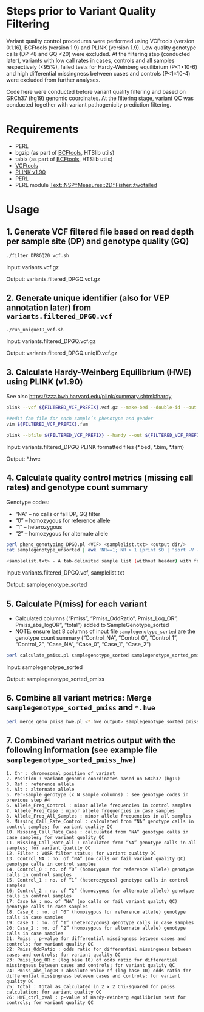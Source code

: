 # Steps prior to Variant Quality Filtering
Variant quality control procedures were performed using VCFtools (version 0.1.16), BCFtools (version 1.9) and PLINK (version 1.9). Low quality genotype calls (DP <8 and GQ <20) were excluded. At the filtering step (conducted later), variants with low call rates in cases, controls and all samples respectively (<95%), failed tests for Hardy-Weinberg equilibrium (P<1×10-6) and high differential missingness between cases and controls (P<1×10-4) were excluded from further analyses.

Code here were conducted before variant quality filtering and based on GRCh37 (hg19) genomic coordinates. 
At the filtering stage, variant QC was conducted together with variant pathogenicity prediction filtering. 


# Requirements
- PERL
- bgzip (as part of [BCFtools](http://www.htslib.org/download/), HTSlib utils)
- tabix (as part of [BCFtools](http://www.htslib.org/download/), HTSlib utils)
- [VCFtools](https://vcftools.github.io/index.html)
- [PLINK v1.90](https://www.cog-genomics.org/plink/)
- PERL
- PERL module [Text::NSP::Measures::2D::Fisher::twotailed](https://metacpan.org/pod/Text::NSP::Measures::2D::Fisher::twotailed)


# Usage
## 1. Generate VCF filtered file based on read depth per sample site (DP) and genotype quality (GQ)
``` bash
./filter_DP8GQ20_vcf.sh
```

Input: variants.vcf.gz

Output: variants.filtered_DPGQ.vcf.gz


## 2. Generate unique identifier (also for VEP annotation later) from `variants.filtered_DPGQ.vcf`
``` bash
./run_uniqueID_vcf.sh
```

Input: variants.filtered_DPGQ.vcf.gz

Output: variants.filtered_DPGQ.uniqID.vcf.gz


## 3. Calculate Hardy-Weinberg Equilibrium (HWE) using PLINK (v1.90)
See also https://zzz.bwh.harvard.edu/plink/summary.shtml#hardy

``` bash
plink --vcf ${FILTERED_VCF_PREFIX}.vcf.gz --make-bed --double-id --out ${FILTERED_VCF_PREFIX} --allow-no-sex

##edit fam file for each sample’s phenotype and gender
vim ${FILTERED_VCF_PREFIX}.fam  

plink --bfile ${FILTERED_VCF_PREFIX} --hardy --out ${FILTERED_VCF_PREFIX}-hwe  ## then extract p-val of UNAFF 

```
Input: variants.filtered_DPGQ PLINK formatted files (*.bed, *.bim, *.fam)

Output: *.hwe


## 4. Calculate quality control metrics (missing call rates) and genotype count summary
Genotype codes:
- “NA” – no calls or fail DP, GQ filter
- “0” – homozygous for reference allele
- “1” – heterozygous
- “2” – homozygous for alternate allele

``` bash
perl pheno_genotyping_DPGQ.pl <VCF> <samplelist.txt> <output dir/>
cat samplegenotype_unsorted | awk 'NR==1; NR > 1 {print $0 | "sort -V -k1,1 -k2,2n"}' > samplegenotype_sorted   ##sort by genomic position

<samplelist.txt> - A tab-delimited sample list (without header) with format: SampleName Phenotype (as "case" or "control")
```

Input: variants.filtered_DPGQ.vcf, samplelist.txt

Output: samplegenotype_sorted


## 5. Calculate P(miss) for each variant
- Calculated columns (“Pmiss”, “Pmiss_OddRatio”, Pmiss_Log_OR”, Pmiss_abs_logOR”, “total”) added to SampleGenotype_sorted
- NOTE: ensure last 8 columns of input file `samplegenotype_sorted` are the genotype count summary (“Control_NA”, “Control_0”, “Control_1”, “Control_2”, “Case_NA”, “Case_0”, “Case_1”, “Case_2”)

``` bash
perl calculate_pmiss.pl samplegenotype_sorted samplegenotype_sorted_pmiss
``` 

Input: samplegenotype_sorted

Output: samplegenotype_sorted_pmiss


## 6. Combine all variant metrics: Merge `samplegenotype_sorted_pmiss` and `*.hwe`
``` bash
perl merge_geno_pmiss_hwe.pl <*.hwe output> samplegenotype_sorted_pmiss samplegenotype_sorted_pmiss_hwe
```

## 7. Combined variant metrics output with the following information (see example file `samplegenotype_sorted_pmiss_hwe`)
```
1. Chr : chromosomal position of variant
2. Position : variant genomic coordinates based on GRCh37 (hg19)
3. Ref : reference allele
4. Alt : alternate allele
5. Per-sample genotype (x N sample columns) : see genotype codes in previous step #4 
6. Allele_Freq_Control : minor allele frequencies in control samples
7. Allele_Freq_Case : minor allele frequencies in case samples
8. Allele_Freq_All_Samples : minor allele frequencies in all samples
9. Missing_Call_Rate_Control : calculated from “NA” genotype calls in control samples; for variant quality QC
10. Missing_Call_Rate_Case : calculated from “NA” genotype calls in case samples; for variant quality QC
11. Missing_Call_Rate_All : calculated from “NA” genotype calls in all samples; for variant quality QC
12. Filter : VQSR filter status; for variant quality QC
13. Control_NA : no. of “NA” (no calls or fail variant quality QC) genotype calls in control samples
14. Control_0 : no. of “0” (homozygous for reference allele) genotype calls in control samples
15. Control_1 : no. of “1” (heterozygous) genotype calls in control samples
16: Control_2 : no. of “2” (homozygous for alternate allele) genotype calls in control samples
17: Case_NA : no. of “NA” (no calls or fail variant quality QC) genotype calls in case samples
18. Case_0 : no. of “0” (homozygous for reference allele) genotype calls in case samples
19: Case_1 : no. of “1” (heterozygous) genotype calls in case samples
20: Case_2 : no. of “2” (homozygous for alternate allele) genotype calls in case samples
21: Pmiss : p-value for differential missingness between cases and controls; for variant quality QC
22: Pmiss_OddRatio : odds ratio for differential missingness between cases and controls; for variant quality QC
23: Pmiss_Log_OR : (log base 10) of odds ratio for differential missingness between cases and controls; for variant quality QC
24: Pmiss_abs_logOR : absolute value of (log base 10) odds ratio for differential missingness between cases and controls; for variant quality QC
25: total : total as calculated in 2 x 2 Chi-squared for pmiss calculation; for variant quality QC
26: HWE_ctrl_pval : p-value of Hardy-Weinberg equilibrium test for controls; for variant quality QC
```





